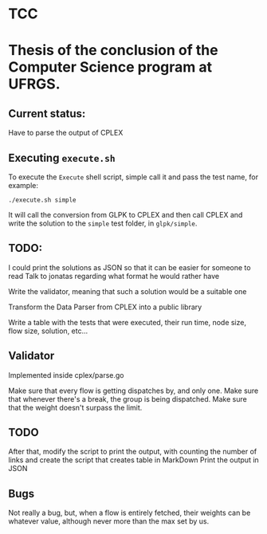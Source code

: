 # TCC

# Thesis of the conclusion of the Computer Science program at UFRGS.

## Current status:

Have to parse the output of CPLEX

## Executing `execute.sh`

To execute the `Execute` shell script, simple call it and pass the test name, for example:

`./execute.sh simple`

It will call the conversion from GLPK to CPLEX and then call CPLEX and write the solution to the `simple` test folder, in `glpk/simple`.

## TODO:

I could print the solutions as JSON so that it can be easier for someone to read
Talk to jonatas regarding what format he would rather have

Write the validator, meaning that such a solution would be a suitable one

Transform the Data Parser from CPLEX into a public library

Write a table with the tests that were executed, their run time, node size, flow size, solution, etc...

## Validator

Implemented inside cplex/parse.go

Make sure that every flow is getting dispatches by, and only one.
Make sure that whenever there's a break, the group is being dispatched.
Make sure that the weight doesn't surpass the limit.

## TODO
After that, modify the script to print the output, with counting the number of links and create the script that creates table in MarkDown
Print the output in JSON

## Bugs

Not really a bug, but, when a flow is entirely fetched, their weights can be whatever value, although never more than the max set by us.